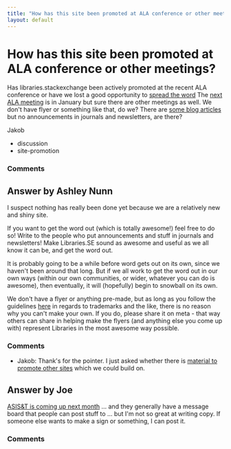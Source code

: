 ```yaml
---
title: "How has this site been promoted at ALA conference or other meetings?"
layout: default
---
```

How has this site been promoted at ALA conference or other meetings?
=====================
Has libraries.stackexchange been actively promoted at the recent ALA
conference or have we lost a good opportunity to [spread the
word](http://meta.libraries.stackexchange.com/questions/45/how-do-we-spread-the-word-about-our-awesome-site)
The [next ALA meeting](http://www.ala.org/conferencesevents/upcoming) is
in January but sure there are other meetings as well. We don't have
flyer or something like that, do we? There are [some blog
articles](https://encrypted.google.com/search?q=libraries+stackexchange&tbm=blg)
but no announcements in journals and newsletters, are there?

Jakob

<ul class="tags"><li class="tag">discussion</li><li class="tag">site-promotion</li></ul>

### Comments ###


Answer by Ashley Nunn
----------------
I suspect nothing has really been done yet because we are a relatively
new and shiny site.

If you want to get the word out (which is totally awesome!) feel free to
do so! Write to the people who put announcements and stuff in journals
and newsletters! Make Libraries.SE sound as awesome and useful as we all
know it can be, and get the word out.

It is probably going to be a while before word gets out on its own,
since we haven't been around that long. But if we all work to get the
word out in our own ways (within our own communities, or wider, whatever
you can do is awesome), then eventually, it will (hopefully) begin to
snowball on its own.

We don't have a flyer or anything pre-made, but as long as you follow
the guidelines [here](http://stackexchange.com/legal/trademark-guidance)
in regards to trademarks and the like, there is no reason why you can't
make your own. If you do, please share it on meta - that way others can
share in helping make the flyers (and anything else you come up with)
represent Libraries in the most awesome way possible.

### Comments ###
* Jakob: Thank's for the pointer. I just asked whether there is [material to
promote other
sites](http://meta.stackoverflow.com/questions/137884/is-there-information-material-to-promote-specific-stack-exchange-sites)
which we could build on.

Answer by Joe
----------------
[ASIS&T is coming up next month](http://www.asis.org/asist2012/) ... and
they generally have a message board that people can post stuff to ...
but I'm not so great at writing copy. If someone else wants to make a
sign or something, I can post it.

### Comments ###


